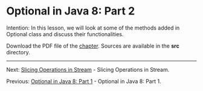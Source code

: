 # Optional in Java 8: Part 2

Intention: In this lesson, we will look at some of the methods added in Optional class and discuss their functionalities.

Download the PDF file of the [chapter](chapter_16.pdf). Sources are available in the <b>src</b> directory. 


<hr>

Next: [Slicing Operations in Stream](chapter_17.md "Slicing Operations in Stream") - Slicing Operations in Stream.

Previous: [Optional in Java 8: Part 1](chapter_15.md "Optional in Java 8: Part 1") - Optional in Java 8: Part 1.
